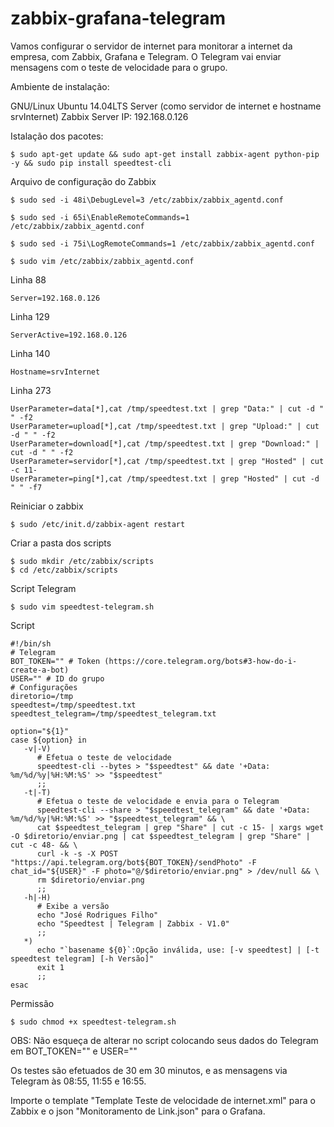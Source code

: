 # zabbix-grafana-telegram

Vamos configurar o servidor de internet para monitorar a internet da empresa, com Zabbix, Grafana e Telegram. O Telegram vai enviar mensagens com o teste de velocidade para o grupo.

Ambiente de instalação: 

GNU/Linux Ubuntu 14.04LTS Server (como servidor de internet e hostname srvInternet)
Zabbix Server IP: 192.168.0.126

Istalação dos pacotes:

    $ sudo apt-get update && sudo apt-get install zabbix-agent python-pip -y && sudo pip install speedtest-cli 
    
Arquivo de configuração do Zabbix

    $ sudo sed -i 48i\DebugLevel=3 /etc/zabbix/zabbix_agentd.conf

    $ sudo sed -i 65i\EnableRemoteCommands=1 /etc/zabbix/zabbix_agentd.conf

    $ sudo sed -i 75i\LogRemoteCommands=1 /etc/zabbix/zabbix_agentd.conf

    $ sudo vim /etc/zabbix/zabbix_agentd.conf

Linha 88

    Server=192.168.0.126

Linha 129
    
    ServerActive=192.168.0.126

Linha 140
    
    Hostname=srvInternet

Linha 273

    UserParameter=data[*],cat /tmp/speedtest.txt | grep "Data:" | cut -d " " -f2
    UserParameter=upload[*],cat /tmp/speedtest.txt | grep "Upload:" | cut -d " " -f2
    UserParameter=download[*],cat /tmp/speedtest.txt | grep "Download:" | cut -d " " -f2
    UserParameter=servidor[*],cat /tmp/speedtest.txt | grep "Hosted" | cut -c 11-
    UserParameter=ping[*],cat /tmp/speedtest.txt | grep "Hosted" | cut -d " " -f7
    
Reiniciar o zabbix

    $ sudo /etc/init.d/zabbix-agent restart
    
Criar a pasta dos scripts

    $ sudo mkdir /etc/zabbix/scripts
    $ cd /etc/zabbix/scripts
    
Script Telegram
 
    $ sudo vim speedtest-telegram.sh
    
Script
 
    #!/bin/sh
    # Telegram 
    BOT_TOKEN="" # Token (https://core.telegram.org/bots#3-how-do-i-create-a-bot)
    USER="" # ID do grupo 
    # Configurações
    diretorio=/tmp
    speedtest=/tmp/speedtest.txt
    speedtest_telegram=/tmp/speedtest_telegram.txt

    option="${1}" 
    case ${option} in 
       -v|-V)
          # Efetua o teste de velocidade  
          speedtest-cli --bytes > "$speedtest" && date '+Data: %m/%d/%y|%H:%M:%S' >> "$speedtest"
          ;; 
       -t|-T)  
          # Efetua o teste de velocidade e envia para o Telegram
          speedtest-cli --share > "$speedtest_telegram" && date '+Data: %m/%d/%y|%H:%M:%S' >> "$speedtest_telegram" && \
          cat $speedtest_telegram | grep "Share" | cut -c 15- | xargs wget -O $diretorio/enviar.png | cat $speedtest_telegram | grep "Share" | cut -c 48- && \
          curl -k -s -X POST "https://api.telegram.org/bot${BOT_TOKEN}/sendPhoto" -F chat_id="${USER}" -F photo="@/$diretorio/enviar.png" > /dev/null && \
          rm $diretorio/enviar.png
          ;;
       -h|-H) 
          # Exibe a versão 
          echo "José Rodrigues Filho"
          echo "Speedtest | Telegram | Zabbix - V1.0"
          ;;
       *)  
          echo "`basename ${0}`:Opção inválida, use: [-v speedtest] | [-t speedtest telegram] [-h Versão]" 
          exit 1
          ;; 
    esac
    
Permissão
 
    $ sudo chmod +x speedtest-telegram.sh
    
OBS: Não esqueça de alterar no script colocando seus dados do Telegram em 
BOT_TOKEN="" e
USER=""

Os testes são efetuados de 30 em 30 minutos, e as mensagens via Telegram às 08:55, 11:55 e 16:55. 

Importe o template "Template Teste de velocidade de internet.xml" para o Zabbix e o json "Monitoramento de Link.json" para o Grafana.
